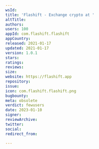 ```yaml
---
wsId: 
title: 'Flashift - Exchange crypto at '
altTitle: 
authors: 
users: 100
appId: com.flashift.flashift
appCountry: 
released: 2021-01-17
updated: 2021-01-17
version: 1.0.1
stars: 
ratings: 
reviews: 
size: 
website: https://flashift.app
repository: 
issue: 
icon: com.flashift.flashift.png
bugbounty: 
meta: obsolete
verdict: fewusers
date: 2023-01-10
signer: 
reviewArchive: 
twitter: 
social: 
redirect_from: 

---
```


